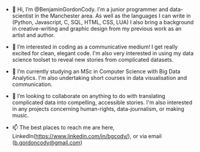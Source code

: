 - 👋 Hi, I’m @BenjaminGordonCody. I'm a junior programmer and data-scientist in the Manchester area. As well as the languages I can write in (Python, Javascript, C, SQL, HTML, CSS, LUA) I also bring a background in creative-writing and graphic design from my previous work as an artist and author.

- 👀 I’m interested in coding as a communicative medium! I get really excited for clean, elegant code. I'm also very interested in using my data science toolset to reveal new stories from complicated datasets.

- 🌱 I’m currently studying an MSc in Computer Science with Big Data Analytics. I'm also undertaking short courses in data visualisation and communication.

- 💞️ I’m looking to collaborate on anything to do with translating complicated data into compelling, accessible stories. I'm also interested in any projects concerning human-rights, data-journalism, or making music.

- 📫 The best places to reach me are here, LinkedIn(https://www.linkedin.com/in/bgcody/), or via email (b.gordoncody@gmail.com)

<!---
BenjaminGordonCody/BenjaminGordonCody is a ✨ special ✨ repository because its `README.md` (this file) appears on your GitHub profile.
You can click the Preview link to take a look at your changes.
--->
